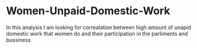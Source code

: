 # Women-Unpaid-Domestic-Work
In this analysis I am looking for correalation between high amount of unapid domestic work that women do and their participation in the parliments and bussiness
